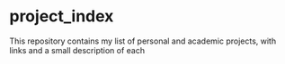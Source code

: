 # project_index
This repository contains my list of personal and academic projects, with links and a small description of each
